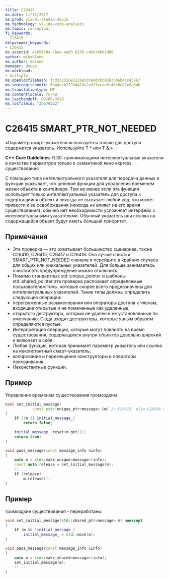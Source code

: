 ```yaml
---
title: C26415
ms.date: 11/15/2017
ms.prod: visual-studio-dev15
ms.technology: vs-ide-code-analysis
ms.topic: conceptual
f1_keywords:
- C26415
helpviewer_keywords:
- C26415
ms.assetid: 4165f70a-78ae-4a03-b256-c4bd74b02d09
author: mikeblome
ms.author: mblome
manager: douge
ms.workload:
- multiple
ms.openlocfilehash: fcd3c2556e3238e5dce8dcbc86b35b6b4cc45667
ms.sourcegitcommit: 6944ceb7193d410a2a913ecee6f40c6e87e8a54b
ms.translationtype: MT
ms.contentlocale: ru-RU
ms.lasthandoff: 09/06/2018
ms.locfileid: "35674322"
---
```

# <a name="c26415-smartptrnotneeded"></a>C26415 SMART_PTR_NOT_NEEDED
«Параметр смарт-указателя используется только для доступа содержится указатель. Используйте T * или T &.»

**C++ Core Guidelines**: R.30: принимающими интеллектуальные указатели в качестве параметров только к семантикой явно express существования

С помощью типа интеллектуального указателя для передачи данных в функции указывает, что целевой функции для управления временем жизни объекта в контейнере. Тем не менее если эта функция использует только интеллектуальный указатель для доступа к содержащийся объект и никогда не вызывает любой код, что может привести к ее освобождения (никогда не влияет на его время существования), обычно нет необходимости усложняет интерфейс с интеллектуальными указателями. Обычный указатель или ссылка на содержащийся объект будут иметь больший приоритет.

## <a name="remarks"></a>Примечания
 -  Эта проверка — это охватывает большинство сценариев, также C26410, C26415, C26417 и C26418. Она лучше очистки SMART_PTR_NOT_NEEDED сначала и перейдите в крайних случаев для общих или уникальных указателей. Для больше занимаетесь очистки это предупреждение можно отключить.
-  Помимо стандартных std::unqiue_pointer и шаблоны std::shared_pointer эта проверка распознает определяемые пользователем типы, которые скорее всего предназначены для интеллектуальных указателей. Такие типы должны определить следующие операции:
-  перегруженные разыменования или операторы доступа к членам, входящие открытые и не помеченные как удаленные;
-  открытого деструктора, который не удален и не установленные по умолчанию. Сюда входят деструкторы, которые явным образом определяются пустые.
-  Интерпретация операций, которые могут повлиять на время существования, содержащихся внутри объектов довольно широкий и включает в себя:
-  Любая функция, которая принимает параметр указатель или ссылка на неконстантный смарт-указатель;
-  копирование и перемещение конструкторы и операторы присваивания;
-  Неконстантные функции.
## <a name="example"></a>Пример
Управление временем существования громоздким

```cpp
bool set_initial_message(
            const std::unique_ptr<message> &m) // C26415, also C26410 NO_REF_TO_CONST_UNIQUE_PTR
{
    if (!m || initial_message_)
        return false;

    initial_message_.reset(m.get());
    return true;
}

void pass_message(const message_info &info)
{
    auto m = std::make_unique<message>(info);
    const auto release = set_initial_message(m);
    // ...
    if (release)
        m.release();
}
```

## <a name="example"></a>Пример
громоздкие существования - переработаны

```cpp
void set_initial_message(std::shared_ptr<message> m) noexcept
{
    if (m && !initial_message_)
        initial_message_ = std::move(m);
}

void pass_message(const message_info &info)
{
    auto m = std::make_shared<message>(info);
    set_initial_message(m);
    // ...
}
```
